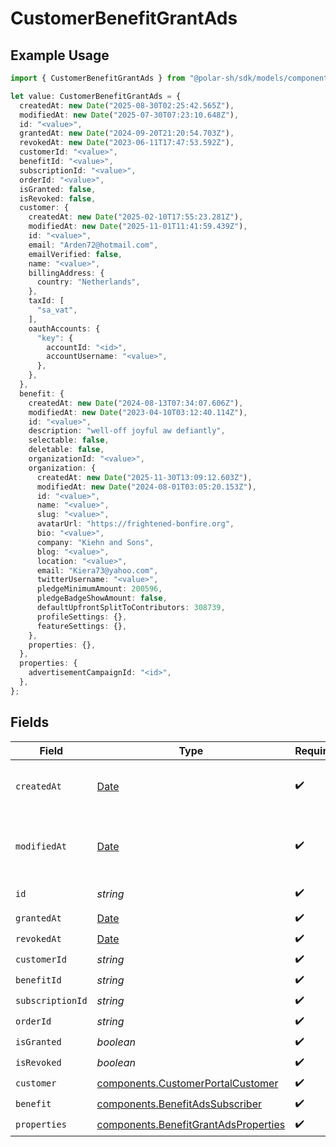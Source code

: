 # CustomerBenefitGrantAds

## Example Usage

```typescript
import { CustomerBenefitGrantAds } from "@polar-sh/sdk/models/components";

let value: CustomerBenefitGrantAds = {
  createdAt: new Date("2025-08-30T02:25:42.565Z"),
  modifiedAt: new Date("2025-07-30T07:23:10.648Z"),
  id: "<value>",
  grantedAt: new Date("2024-09-20T21:20:54.703Z"),
  revokedAt: new Date("2023-06-11T17:47:53.592Z"),
  customerId: "<value>",
  benefitId: "<value>",
  subscriptionId: "<value>",
  orderId: "<value>",
  isGranted: false,
  isRevoked: false,
  customer: {
    createdAt: new Date("2025-02-10T17:55:23.281Z"),
    modifiedAt: new Date("2025-11-01T11:41:59.439Z"),
    id: "<value>",
    email: "Arden72@hotmail.com",
    emailVerified: false,
    name: "<value>",
    billingAddress: {
      country: "Netherlands",
    },
    taxId: [
      "sa_vat",
    ],
    oauthAccounts: {
      "key": {
        accountId: "<id>",
        accountUsername: "<value>",
      },
    },
  },
  benefit: {
    createdAt: new Date("2024-08-13T07:34:07.606Z"),
    modifiedAt: new Date("2023-04-10T03:12:40.114Z"),
    id: "<value>",
    description: "well-off joyful aw defiantly",
    selectable: false,
    deletable: false,
    organizationId: "<value>",
    organization: {
      createdAt: new Date("2025-11-30T13:09:12.603Z"),
      modifiedAt: new Date("2024-08-01T03:05:20.153Z"),
      id: "<value>",
      name: "<value>",
      slug: "<value>",
      avatarUrl: "https://frightened-bonfire.org",
      bio: "<value>",
      company: "Kiehn and Sons",
      blog: "<value>",
      location: "<value>",
      email: "Kiera73@yahoo.com",
      twitterUsername: "<value>",
      pledgeMinimumAmount: 200596,
      pledgeBadgeShowAmount: false,
      defaultUpfrontSplitToContributors: 308739,
      profileSettings: {},
      featureSettings: {},
    },
    properties: {},
  },
  properties: {
    advertisementCampaignId: "<id>",
  },
};
```

## Fields

| Field                                                                                         | Type                                                                                          | Required                                                                                      | Description                                                                                   |
| --------------------------------------------------------------------------------------------- | --------------------------------------------------------------------------------------------- | --------------------------------------------------------------------------------------------- | --------------------------------------------------------------------------------------------- |
| `createdAt`                                                                                   | [Date](https://developer.mozilla.org/en-US/docs/Web/JavaScript/Reference/Global_Objects/Date) | :heavy_check_mark:                                                                            | Creation timestamp of the object.                                                             |
| `modifiedAt`                                                                                  | [Date](https://developer.mozilla.org/en-US/docs/Web/JavaScript/Reference/Global_Objects/Date) | :heavy_check_mark:                                                                            | Last modification timestamp of the object.                                                    |
| `id`                                                                                          | *string*                                                                                      | :heavy_check_mark:                                                                            | The ID of the object.                                                                         |
| `grantedAt`                                                                                   | [Date](https://developer.mozilla.org/en-US/docs/Web/JavaScript/Reference/Global_Objects/Date) | :heavy_check_mark:                                                                            | N/A                                                                                           |
| `revokedAt`                                                                                   | [Date](https://developer.mozilla.org/en-US/docs/Web/JavaScript/Reference/Global_Objects/Date) | :heavy_check_mark:                                                                            | N/A                                                                                           |
| `customerId`                                                                                  | *string*                                                                                      | :heavy_check_mark:                                                                            | N/A                                                                                           |
| `benefitId`                                                                                   | *string*                                                                                      | :heavy_check_mark:                                                                            | N/A                                                                                           |
| `subscriptionId`                                                                              | *string*                                                                                      | :heavy_check_mark:                                                                            | N/A                                                                                           |
| `orderId`                                                                                     | *string*                                                                                      | :heavy_check_mark:                                                                            | N/A                                                                                           |
| `isGranted`                                                                                   | *boolean*                                                                                     | :heavy_check_mark:                                                                            | N/A                                                                                           |
| `isRevoked`                                                                                   | *boolean*                                                                                     | :heavy_check_mark:                                                                            | N/A                                                                                           |
| `customer`                                                                                    | [components.CustomerPortalCustomer](../../models/components/customerportalcustomer.md)        | :heavy_check_mark:                                                                            | N/A                                                                                           |
| `benefit`                                                                                     | [components.BenefitAdsSubscriber](../../models/components/benefitadssubscriber.md)            | :heavy_check_mark:                                                                            | N/A                                                                                           |
| `properties`                                                                                  | [components.BenefitGrantAdsProperties](../../models/components/benefitgrantadsproperties.md)  | :heavy_check_mark:                                                                            | N/A                                                                                           |